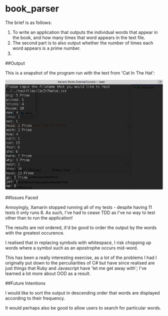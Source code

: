 # book_parser

The brief is as follows:
1. To write an application that outputs the individual words that appear in the book, and how many times that word appears in the text file.
2. The second part is to also output whether the number of times each word appears is a prime number.
3. 

##Output

This is a snapshot of the program run with the text from 'Cat In The Hat':

![Screenshot](book_parser/screenshot2.png?raw=true)

##Issues Faced

Annoyingly, Xamarin stopped running all of my tests - despite having 11 tests it only runs 8. As such, I've had to cease TDD as I've no way to test other than to run the application!

The results are not ordered, it'd be good to order the output by the words with the greatest occurence.

I realised that in replacing symbols with whitespace, I risk chopping up words where a symbol such as an apostrophe occurs mid-word.

This has been a really interesting exercise, as a lot of the problems I had I originally put down to the perculiarities of C# but have since realised are just things that Ruby and Javascript have 'let me get away with'; I've learned a lot more about OOD as a result.

##Future Intentions

I would like to sort the output in descending order that words are displayed according to their frequency.

It would perhaps also be good to allow users to search for particular words.

